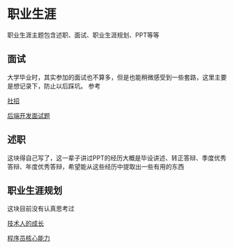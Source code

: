 # 职业生涯

职业生涯主题包含述职、面试、职业生涯规划、PPT等等

## 面试

大学毕业时，其实参加的面试也不算多，但是也能稍微感受到一些套路，这里主要是想记录下，防止以后踩坑。
参考

[社招](https://github.com/aylei/interview)

[后端开发面试题](https://github.com/monklof/Back-End-Developer-Interview-Questions)

## 述职

这块得自己写了，这一辈子讲过PPT的经历大概是毕设讲述、转正答辩、季度优秀答辩、年度优秀答辩，希望能从这些经历中提取出一些有用的东西



## 职业生涯规划

这块目前没有认真思考过

[技术人的成长](https://juejin.cn/post/6858899500107792391?utm_source=gold_browser_extension%3Futm_source%3Dgold_browser_extension)

[程序员核心能力](http://vitrun.github.io/computer/2017/11/26/core-skill-programmer.html)